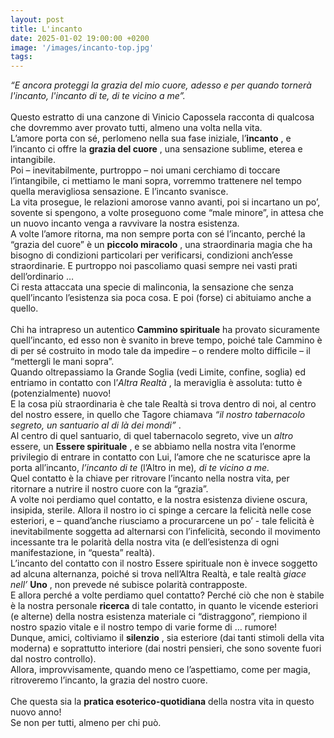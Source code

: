 ```yaml
---
layout: post
title: L'incanto
date: 2025-01-02 19:00:00 +0200
image: '/images/incanto-top.jpg'
tags:
---
```


*“E ancora proteggi la grazia del mio cuore, adesso e per quando tornerà l'incanto, l'incanto di te, di te vicino a me”.*  <br/>  <br/> 
Questo estratto di una canzone di Vinicio Capossela racconta di qualcosa che dovremmo aver provato tutti, almeno una volta nella vita. <br/> 
L’amore porta con sé, perlomeno nella sua fase iniziale, l’**incanto** , e l’incanto ci offre la **grazia del cuore** , una sensazione sublime, eterea e intangibile. <br/> 
Poi – inevitabilmente, purtroppo – noi umani cerchiamo di toccare l’intangibile, ci mettiamo le mani sopra, vorremmo trattenere nel tempo quella meravigliosa sensazione. E l’incanto svanisce. <br/> 
La vita prosegue, le relazioni amorose vanno avanti, poi si incartano un po’, sovente si spengono, a volte proseguono come “male minore”, in attesa che un nuovo incanto venga a ravvivare la nostra esistenza. <br/> 
A volte l’amore ritorna, ma non sempre porta con sé l’incanto, perché la “grazia del cuore” è un **piccolo miracolo** , una straordinaria magia che ha bisogno di condizioni particolari per verificarsi, condizioni anch’esse straordinarie. E purtroppo noi pascoliamo quasi sempre nei vasti prati dell’ordinario … <br/> 
Ci resta attaccata una specie di malinconia, la sensazione che senza quell’incanto l’esistenza sia poca cosa. E poi (forse) ci abituiamo anche a quello. <br/> 
 <br/> 
Chi ha intrapreso un autentico **Cammino spirituale**  ha provato sicuramente quell’incanto, ed esso non è svanito in breve tempo, poiché tale Cammino è di per sé costruito in modo tale da impedire – o rendere molto difficile – il “mettergli le mani sopra”. <br/> 
Quando oltrepassiamo la Grande Soglia (vedi Limite, confine, soglia) ed entriamo in contatto con l’*Altra Realtà* , la meraviglia è assoluta: tutto è (potenzialmente) nuovo! <br/> 
E la cosa più straordinaria è che tale Realtà si trova dentro di noi, al centro del nostro essere, in quello che Tagore chiamava *“il nostro tabernacolo segreto, un santuario al di là dei mondi”* . <br/> 
Al centro di quel santuario, di quel tabernacolo segreto, vive un *altro* essere, un **Essere spirituale** , e se abbiamo nella nostra vita l’enorme privilegio di entrare in contatto con Lui, l’amore che ne scaturisce apre la porta all’incanto, *l’incanto di te* (l’Altro in me)*, di te vicino a me.*  <br/> 
Quel contatto è la chiave per ritrovare l’incanto nella nostra vita, per ritornare a nutrire il nostro cuore con la “grazia”.  <br/> 
A volte noi perdiamo quel contatto, e la nostra esistenza diviene oscura, insipida, sterile. Allora il nostro io ci spinge a cercare la felicità nelle cose esteriori, e – quand’anche riusciamo a procurarcene un po’ - tale felicità è inevitabilmente soggetta ad alternarsi con l’infelicità, secondo il movimento incessante tra le polarità della nostra vita (e dell’esistenza di ogni manifestazione, in “questa” realtà). <br/> 
L’incanto del contatto con il nostro Essere spirituale non è invece soggetto ad alcuna alternanza, poiché si trova nell’Altra Realtà, e tale realtà *giace nell’* **Uno** , non prevede né subisce polarità contrapposte. <br/> 
E allora perché a volte perdiamo quel contatto? Perché ciò che non è stabile è la nostra personale **ricerca**  di tale contatto, in quanto le vicende esteriori (e alterne) della nostra esistenza materiale ci “distraggono”, riempiono il nostro spazio vitale e il nostro tempo di varie forme di … rumore! <br/> 
Dunque, amici, coltiviamo il **silenzio** , sia esteriore (dai tanti stimoli della vita moderna) e soprattutto interiore (dai nostri pensieri, che sono sovente fuori dal nostro controllo). <br/> 
Allora, improvvisamente, quando meno ce l’aspettiamo, come per magia, ritroveremo l’incanto, la grazia del nostro cuore. <br/> 
 <br/> 
Che questa sia la **pratica esoterico-quotidiana**  della nostra vita in questo nuovo anno! <br/> 
Se non per tutti, almeno per chi può. <br/> 

